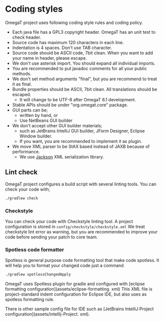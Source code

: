 # Coding styles

OmegaT project uses following coding style rules and coding policy.

* Each java file has a GPL3 copyright header. OmegaT has an unit test to check header.
* Source code has maximum 120 characters in each line.
* Indentation is 4 spaces. Don't use TAB character.
* Source code should be ASCII code, 7bit clean. When you want to add your name in header, please escape.  
* We don't use asterisk import. You should expand all individual imports.
* You are recommended to put javadoc comments for all your public methods.
* We don't set method arguments "final", but you are recommend to treat it as final.
* Bundle properties should be ASCII, 7bit clean. All translations should be escaped.
  * It will change to be UTF-8 after OmegaT 6.1 development.
* Stable APIs should be under "org.omegat.core" package.
* GUI parts can be;
  * written by hand, or
  * Use NetBeans GUI builder
* We don't accept other GUI builder materials;
  * such as JetBrains IntelliJ GUI builder, JForm Designer, Eclipse Window builder.
  * If you want, you are recommended to implement it as plugin.
* We move XML parser to be StAX based instead of JAXB because of performance.
  * We use [Jackson](https://github.com/FasterXML/jackson) XML serialization library.

## Lint check

OmegaT project configures a build script with several linting tools.
You can check your code with;

```bash
./gradlew check
```

### Checkstyle

You can check your code with Checkstyle linting tool.
A project configuration is stored in `config/checkstyle/checkstyle.xml`
We treat checkstyle lint error as warning, but you are recommended to
improve your code before sending your patch to core team.

### Spotless code formatter

Spotless is general purpose code formatting tool that make code spotless.
It will help you to format your changed code just a command

```bash
./gradlew spotlessChangedApply
```

OmegaT uses Spotless plugin for gradle and configured with [eclipse formatting configuration](assets/eclipse-formatting.
xml)
This XML file is project-standard indent configuration for Eclipse IDE, but also uses as spotless formatting rule.

There is other sample config file for IDE such as [JetBrains IntelliJ Project configuration](assets/intellij-Project.
xml).
